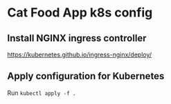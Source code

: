 # Cat Food App k8s config

## Install NGINX ingress controller

https://kubernetes.github.io/ingress-nginx/deploy/

## Apply configuration for Kubernetes

Run `kubectl apply -f .`